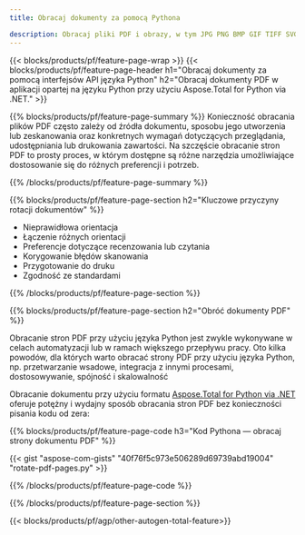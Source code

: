```yaml
---
title: Obracaj dokumenty za pomocą Pythona 

description: Obracaj pliki PDF i obrazy, w tym JPG PNG BMP GIF TIFF SVG za pośrednictwem aplikacji w języku Python.
---
```


{{< blocks/products/pf/feature-page-wrap >}}
{{< blocks/products/pf/feature-page-header h1="Obracaj dokumenty za pomocą interfejsów API języka Python" h2="Obracaj dokumenty PDF w aplikacji opartej na języku Python przy użyciu Aspose.Total for Python via .NET." >}}

{{% blocks/products/pf/feature-page-summary %}}
Konieczność obracania plików PDF często zależy od źródła dokumentu, sposobu jego utworzenia lub zeskanowania oraz konkretnych wymagań dotyczących przeglądania, udostępniania lub drukowania zawartości. Na szczęście obracanie stron PDF to prosty proces, w którym dostępne są różne narzędzia umożliwiające dostosowanie się do różnych preferencji i potrzeb. 

{{% /blocks/products/pf/feature-page-summary  %}}

{{% blocks/products/pf/feature-page-section  h2="Kluczowe przyczyny rotacji dokumentów" %}}

- Nieprawidłowa orientacja 
- Łączenie różnych orientacji 
- Preferencje dotyczące recenzowania lub czytania 
- Korygowanie błędów skanowania 
- Przygotowanie do druku
- Zgodność ze standardami 

{{% /blocks/products/pf/feature-page-section %}}

{{% blocks/products/pf/feature-page-section  h2="Obróć dokumenty PDF" %}}

Obracanie stron PDF przy użyciu języka Python jest zwykle wykonywane w celach automatyzacji lub w ramach większego przepływu pracy. Oto kilka powodów, dla których warto obracać strony PDF przy użyciu języka Python, np. przetwarzanie wsadowe, integracja z innymi procesami, dostosowywanie, spójność i skalowalność  <br />

Obracanie dokumentu przy użyciu formatu [Aspose.Total for Python via .NET](https://products.aspose.com/total/python-net/) oferuje potężny i wydajny sposób obracania stron PDF bez konieczności pisania kodu od zera:

{{% blocks/products/pf/feature-page-code h3="Kod Pythona — obracaj strony dokumentu PDF" %}}

{{< gist "aspose-com-gists" "40f76f5c973e506289d69739abd19004" "rotate-pdf-pages.py" >}}

{{% /blocks/products/pf/feature-page-code  %}}

{{% /blocks/products/pf/feature-page-section %}}

{{< blocks/products/pf/agp/other-autogen-total-feature>}}